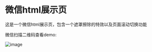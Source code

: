 微信html展示页
==========

这是一个微信html展示页，包含一个遮罩擦除的特效以及页面滚动切换功能

微信扫描二维码查看demo:

![image](https://github.com/rongself/wechathtml/blob/master/info/demo.png) 
